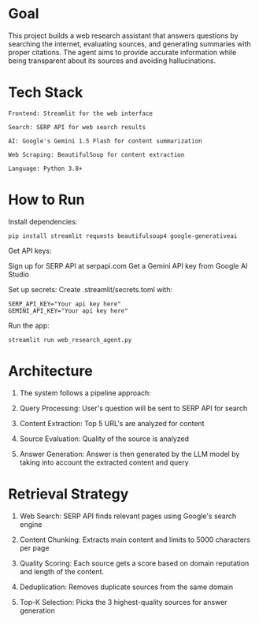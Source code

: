 # Goal

This project builds a web research assistant that answers questions by searching the internet, evaluating sources, and generating summaries with proper citations. The agent aims to provide accurate information while being transparent about its sources and avoiding hallucinations.

# Tech Stack

    Frontend: Streamlit for the web interface

    Search: SERP API for web search results

    AI: Google's Gemini 1.5 Flash for content summarization

    Web Scraping: BeautifulSoup for content extraction

    Language: Python 3.8+

# How to Run

Install dependencies:
    

    pip install streamlit requests beautifulsoup4 google-generativeai

Get API keys:

Sign up for SERP API at serpapi.com
Get a Gemini API key from Google AI Studio

Set up secrets:
Create .streamlit/secrets.toml with:

    SERP_API_KEY="Your api key here"
    GEMINI_API_KEY="Your api key here"
    
Run the app:
    

    streamlit run web_research_agent.py



# Architecture

1. The system follows a pipeline approach:

2. Query Processing: User's question will be sent to SERP API for search

3. Content Extraction: Top 5 URL's are analyzed for content

4. Source Evaluation: Quality of the source is analyzed

5. Answer Generation: Answer is then generated by the LLM model by taking into account the extracted content and query

# Retrieval Strategy


1. Web Search: SERP API finds relevant pages using Google's search engine

2. Content Chunking: Extracts main content and limits to 5000 characters per page

3. Quality Scoring: Each source gets a score based on domain reputation and length of the content. 

4. Deduplication: Removes duplicate sources from the same domain

5. Top-K Selection: Picks the 3 highest-quality sources for answer generation
